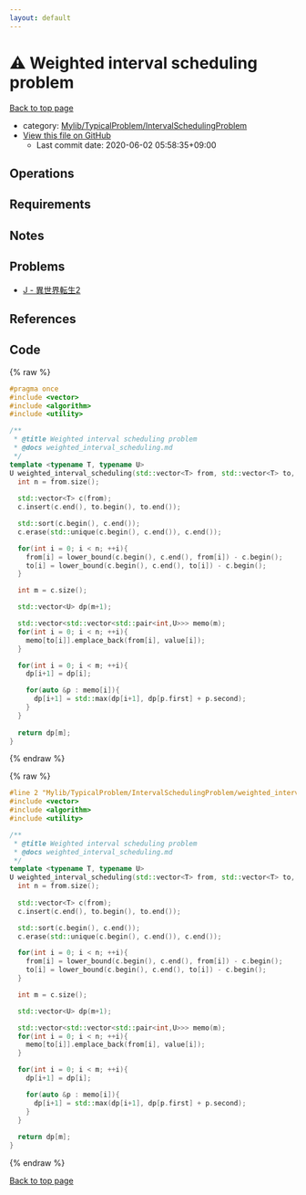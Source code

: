```yaml
---
layout: default
---
```


<!-- mathjax config similar to math.stackexchange -->
<script type="text/javascript" async
  src="https://cdnjs.cloudflare.com/ajax/libs/mathjax/2.7.5/MathJax.js?config=TeX-MML-AM_CHTML">
</script>
<script type="text/x-mathjax-config">
  MathJax.Hub.Config({
    TeX: { equationNumbers: { autoNumber: "AMS" }},
    tex2jax: {
      inlineMath: [ ['$','$'] ],
      processEscapes: true
    },
    "HTML-CSS": { matchFontHeight: false },
    displayAlign: "left",
    displayIndent: "2em"
  });
</script>

<script type="text/javascript" src="https://cdnjs.cloudflare.com/ajax/libs/jquery/3.4.1/jquery.min.js"></script>
<script src="https://cdn.jsdelivr.net/npm/jquery-balloon-js@1.1.2/jquery.balloon.min.js" integrity="sha256-ZEYs9VrgAeNuPvs15E39OsyOJaIkXEEt10fzxJ20+2I=" crossorigin="anonymous"></script>
<script type="text/javascript" src="../../../../assets/js/copy-button.js"></script>
<link rel="stylesheet" href="../../../../assets/css/copy-button.css" />


# :warning: Weighted interval scheduling problem

<a href="../../../../index.html">Back to top page</a>

* category: <a href="../../../../index.html#a1062884f064c2b3be412505b6627108">Mylib/TypicalProblem/IntervalSchedulingProblem</a>
* <a href="{{ site.github.repository_url }}/blob/master/Mylib/TypicalProblem/IntervalSchedulingProblem/weighted_interval_scheduling.cpp">View this file on GitHub</a>
    - Last commit date: 2020-06-02 05:58:35+09:00




## Operations

## Requirements

## Notes

## Problems

- [J - 異世界転生2](https://www.hackerrank.com/contests/kodamanwithothers/challenges/2-82/problem)

## References


## Code

<a id="unbundled"></a>
{% raw %}
```cpp
#pragma once
#include <vector>
#include <algorithm>
#include <utility>

/**
 * @title Weighted interval scheduling problem
 * @docs weighted_interval_scheduling.md
 */
template <typename T, typename U>
U weighted_interval_scheduling(std::vector<T> from, std::vector<T> to, std::vector<U> value){
  int n = from.size();
  
  std::vector<T> c(from);
  c.insert(c.end(), to.begin(), to.end());

  std::sort(c.begin(), c.end());
  c.erase(std::unique(c.begin(), c.end()), c.end());

  for(int i = 0; i < n; ++i){
    from[i] = lower_bound(c.begin(), c.end(), from[i]) - c.begin();
    to[i] = lower_bound(c.begin(), c.end(), to[i]) - c.begin();
  }

  int m = c.size();

  std::vector<U> dp(m+1);

  std::vector<std::vector<std::pair<int,U>>> memo(m);
  for(int i = 0; i < n; ++i){
    memo[to[i]].emplace_back(from[i], value[i]);
  }

  for(int i = 0; i < m; ++i){
    dp[i+1] = dp[i];

    for(auto &p : memo[i]){
      dp[i+1] = std::max(dp[i+1], dp[p.first] + p.second);
    }
  }
  
  return dp[m];
}

```
{% endraw %}

<a id="bundled"></a>
{% raw %}
```cpp
#line 2 "Mylib/TypicalProblem/IntervalSchedulingProblem/weighted_interval_scheduling.cpp"
#include <vector>
#include <algorithm>
#include <utility>

/**
 * @title Weighted interval scheduling problem
 * @docs weighted_interval_scheduling.md
 */
template <typename T, typename U>
U weighted_interval_scheduling(std::vector<T> from, std::vector<T> to, std::vector<U> value){
  int n = from.size();
  
  std::vector<T> c(from);
  c.insert(c.end(), to.begin(), to.end());

  std::sort(c.begin(), c.end());
  c.erase(std::unique(c.begin(), c.end()), c.end());

  for(int i = 0; i < n; ++i){
    from[i] = lower_bound(c.begin(), c.end(), from[i]) - c.begin();
    to[i] = lower_bound(c.begin(), c.end(), to[i]) - c.begin();
  }

  int m = c.size();

  std::vector<U> dp(m+1);

  std::vector<std::vector<std::pair<int,U>>> memo(m);
  for(int i = 0; i < n; ++i){
    memo[to[i]].emplace_back(from[i], value[i]);
  }

  for(int i = 0; i < m; ++i){
    dp[i+1] = dp[i];

    for(auto &p : memo[i]){
      dp[i+1] = std::max(dp[i+1], dp[p.first] + p.second);
    }
  }
  
  return dp[m];
}

```
{% endraw %}

<a href="../../../../index.html">Back to top page</a>

